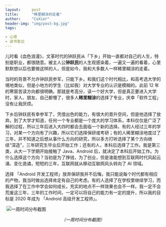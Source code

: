 ```yaml
---
layout:     post
title:      "稀里糊涂的走着"
author:     "CoXier"
header-img: "img/post-bg.jpg"
tags:

- 心得
- 读书笔记
---
```


儿时看《血色浪漫》，文革时代的钟跃民从「下乡」开始一直都对自己的人生，特别是职业，都很随意。被主人公**钟跃民**的人生观感染着，一遍又一遍的看着，心里默默想以后也要做这样的人，但是如今，我和大多数人一样稀里糊涂的走着。

当时的背景不允许钟跃民参军，只能下乡。和我们这个时代相比，和高考选大学的境地类似，但是小地方的学生（比如我）对大学专业的认识是模糊的。此前 12 年的寒窗苦读方向都很明确，那就是考高分，读一个好大学，但是真正要进入大学时，家人、朋友、自己都懵了，很多人**稀里糊涂**的选择了专业，庆幸「软件工程」没有让我厌烦。

下乡后钟跃民有幸参军了，凭借出色的能力，有很大的晋升空间，但是他选择了放弃。到了大学才知道，任何一个专业都是一个庞大的学习体系，本科仅仅是广泛了解的过程，所以三年后进入大四时都会去面临一个新的选择。有的人经过三年的学习，对某一个方向有了兴趣，所以它们选择保研或考研；有的人稀里糊涂地度过了三年，并不知道之后想从事什么方向的研究，所以多方打听选择了某个方向继续“深造”，三年研究生毕业后开始工作；还有的人，本科后选择了工作。我是第三类，从大一下学期开始接触了 Java、Android 后，就决定了本科后开始工作。为什么选择这个方向？当初是为了挣钱，为了创业，但是谁能想到互联网时代风起云涌、变化诡谲，短短的三年，互联网就从移动互联网风头转向了 AI 领域。

​选择 「Android 开发工程师」放弃保研我并不后悔，我只能说每个时代都有相应的产物，我当时做出选择肯定有自己的考虑。有的人选择了在学校里继续学习，而我选择了在工作中学会如何成长，充实的地点不一样效果也会不一样。我一定不会荒废这三年，三年的工作时间，一定可以将自己的能力有一定的提升，所以我的目标是 2020 年成为 「Android 高级开发工程师」。

​	![一周时间分布截图](http://ofqrfk7np.bkt.clouddn.com/1507300776111.jpg)

<p style="text-align:center;font-style:italic;">（一周时间分布截图）</p>

